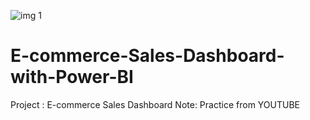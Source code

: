 ![img 1](https://user-images.githubusercontent.com/101013518/229177506-89756ca9-1ce4-451d-909b-744367f48e55.png)
# E-commerce-Sales-Dashboard-with-Power-BI
Project : E-commerce Sales Dashboard 
Note: Practice from YOUTUBE 
